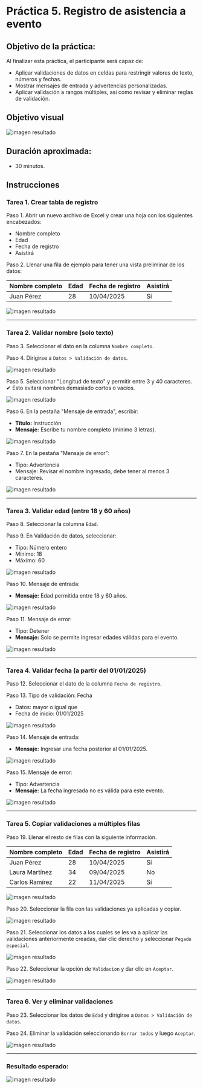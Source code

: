 # Práctica 5. Registro de asistencia a evento

## Objetivo de la práctica:

Al finalizar esta práctica, el participante será capaz de:
- Aplicar validaciones de datos en celdas para restringir valores de texto, números y fechas.
- Mostrar mensajes de entrada y advertencias personalizadas.
- Aplicar validación a rangos múltiples, así como revisar y eliminar reglas de validación.

## Objetivo visual

![imagen resultado](../images/cap5_obj.png)

## Duración aproximada:
- 30 minutos.

## Instrucciones

### Tarea 1. **Crear tabla de registro**

Paso 1. Abrir un nuevo archivo de Excel y crear una hoja con los siguientes encabezados:

- Nombre completo  
- Edad  
- Fecha de registro  
- Asistirá  

Paso 2. Llenar una fila de ejemplo para tener una vista preliminar de los datos:

| Nombre completo | Edad | Fecha de registro | Asistirá |
|------------------|------|--------------------|----------|
| Juan Pérez       | 28   | 10/04/2025         | Sí       |

![imagen resultado](../images/cap5_1.png)

---

### Tarea 2. **Validar nombre (solo texto)**

Paso 3. Seleccionar el dato en la columna `Nombre completo`.

Paso 4. Dirigirse a `Datos > Validación de datos`.

![imagen resultado](../images/cap5_2.png)

Paso 5. Seleccionar "Longitud de texto" y permitir entre 3 y 40 caracteres.  
✔ Esto evitará nombres demasiado cortos o vacíos.

![imagen resultado](../images/cap5_3.png)

Paso 6. En la pestaña "Mensaje de entrada", escribir:  
- **Título:** Instrucción  
- **Mensaje:** Escribe tu nombre completo (mínimo 3 letras).

![imagen resultado](../images/cap5_4.png)

Paso 7. En la pestaña "Mensaje de error":  
- Tipo: Advertencia  
- Mensaje: Revisar el nombre ingresado, debe tener al menos 3 caracteres.

![imagen resultado](../images/cap5_5.png)

---

### Tarea 3. **Validar edad (entre 18 y 60 años)**

Paso 8. Seleccionar la columna `Edad`.

Paso 9. En Validación de datos, seleccionar:  
- Tipo: Número entero  
- Mínimo: 18  
- Máximo: 60

![imagen resultado](../images/cap5_6.png)

Paso 10. Mensaje de entrada:  
- **Mensaje:** Edad permitida entre 18 y 60 años.

![imagen resultado](../images/cap5_7.png)

Paso 11. Mensaje de error:  
- Tipo: Detener  
- **Mensaje:** Solo se permite ingresar edades válidas para el evento.

![imagen resultado](../images/cap5_8.png)

---

### Tarea 4. **Validar fecha (a partir del 01/01/2025)**

Paso 12. Seleccionar el dato de la columna `Fecha de registro`.

Paso 13. Tipo de validación: Fecha  
- Datos: mayor o igual que  
- Fecha de inicio: 01/01/2025

![imagen resultado](../images/cap5_9.png)

Paso 14. Mensaje de entrada:  
- **Mensaje:** Ingresar una fecha posterior al 01/01/2025.

![imagen resultado](../images/cap5_10.png)

Paso 15. Mensaje de error:  
- Tipo: Advertencia  
- **Mensaje:** La fecha ingresada no es válida para este evento.

![imagen resultado](../images/cap5_11.png)

---

### Tarea 5. **Copiar validaciones a múltiples filas**

Paso 19. Llenar el resto de filas con la siguiente información.

| Nombre completo  | Edad | Fecha de registro | Asistirá |
|------------------|------|-------------------|----------|
| Juan Pérez       | 28   | 10/04/2025        | Sí       |
| Laura Martínez   | 34   | 09/04/2025        | No       |
| Carlos Ramírez   | 22   | 11/04/2025        | Sí       |

![imagen resultado](../images/cap5_12.png)

Paso 20. Seleccionar la fila con las validaciones ya aplicadas y copiar.

![imagen resultado](../images/cap5_13.png)

Paso 21. Seleccionar los datos a los cuales se les va a aplicar las validaciones anteriormente creadas, dar clic derecho y seleccionar `Pegado especial`.

![imagen resultado](../images/cap5_14.png)

Paso 22. Seleccionar la opción de `Validacion` y dar clic en `Aceptar`.

![imagen resultado](../images/cap5_15.png)

---

### Tarea 6. **Ver y eliminar validaciones**

Paso 23. Seleccionar los datos de `Edad` y dirigirse a `Datos > Validación de datos`.

Paso 24. Eliminar la validación seleccionando `Borrar todos` y luego `Aceptar`.

![imagen resultado](../images/cap5_16.png)

---

### Resultado esperado:

![imagen resultado](../images/cap5_resultado.png)
